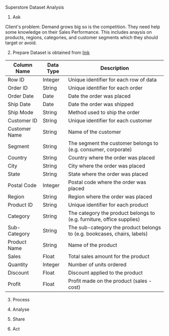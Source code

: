 Superstore Dataset Analysis

1. Ask

Client's problem: Demand grows big so is the competition. They need help some knowledge on their Sales Performance.
This includes anaysis on products, regions, categories, and customer segments which they should target or avoid.

2. Prepare
Dataset is obtained from [link](https://www.kaggle.com/datasets/vivek468/superstore-dataset-final)

| Column Name | Data Type | Description                                        |
|-------------|----------|----------------------------------------------------|
| Row ID      | Integer  | Unique identifier for each row of data             |
| Order ID    | String   | Unique identifier for each order                   |
| Order Date  | Date     | Date the order was placed                           |
| Ship Date   | Date     | Date the order was shipped                          |
| Ship Mode   | String   | Method used to ship the order                       |
| Customer ID | String   | Unique identifier for each customer                 |
| Customer Name | String | Name of the customer                                |
| Segment     | String   | The segment the customer belongs to (e.g. consumer, corporate) |
| Country     | String   | Country where the order was placed                  |
| City        | String   | City where the order was placed                     |
| State       | String   | State where the order was placed                    |
| Postal Code | Integer  | Postal code where the order was placed              |
| Region      | String   | Region where the order was placed                    |
| Product ID  | String   | Unique identifier for each product                  |
| Category    | String   | The category the product belongs to (e.g. furniture, office supplies) |
| Sub-Category | String  | The sub-category the product belongs to (e.g. bookcases, chairs, labels) |
| Product Name | String  | Name of the product                                  |
| Sales       | Float    | Total sales amount for the product                   |
| Quantity    | Integer  | Number of units ordered                              |
| Discount    | Float    | Discount applied to the product                       |
| Profit      | Float    | Profit made on the product (sales - cost)             |

3. Process

4. Analyse

5. Share

6. Act
